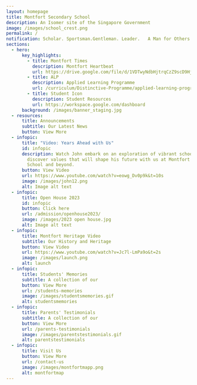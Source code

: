 ```yaml
---
layout: homepage
title: Montfort Secondary School
description: An Isomer site of the Singapore Government
image: /images/school_crest.png
permalink: /
notification: Scholar. Sportsman.Gentleman. Leader.   A Man for Others.
sections:
  - hero:
      key_highlights:
        - title: Montfort Times
          description: Montfort Heartbeat
          url: https://drive.google.com/file/d/1VDTwyNdbHjtrqCzZ9scD9HjvRSxcnn6Z/view
        - title: ALP
          description: Applied Learning Programme
          url: /curriculum/Distinctive-Programme/applied-learning-programme
        - title: Student Icon
          description: Student Resources
          url: https://workspace.google.com/dashboard
      background: /images/banner_staging.jpg
  - resources:
      title: Announcements
      subtitle: Our Latest News
      button: View More
  - infopic:
      title: "Video: Years Ahead with Us"
      id: infopic
      description: Watch John embark on an exploration of vibrant school life, and
        discover values that will shape his future with us at Montfort Secondary
        School and beyond.
      button: View Video
      url: https://www.youtube.com/watch?v=eowg_Dv0p9k&t=10s
      image: /images/john12.png
      alt: Image alt text
  - infopic:
      title: Open House 2023
      id: infopic
      button: Click here
      url: /admission/openhouse2023/
      image: /images/2023 open house.jpg
      alt: Image alt text
  - infopic:
      title: Montfort Heritage Video
      subtitle: Our History and Heritage
      button: View Video
      url: https://www.youtube.com/watch?v=Jc7l-LmPa9o&t=2s
      image: /images/launch.png
      alt: launch
  - infopic:
      title: Students' Memories
      subtitle: A collection of our
      button: View More
      url: /students-memories
      image: /images/studentsmemories.gif
      alt: studentsmemories
  - infopic:
      title: Parents' Testimonials
      subtitle: A collection of our
      button: View More
      url: /parents-testimonials
      image: /images/parentstestimonials.gif
      alt: parentstestimonials
  - infopic:
      title: Visit Us
      button: View More
      url: /contact-us
      image: /images/montfortmapp.png
      alt: montfortmap
---
```

